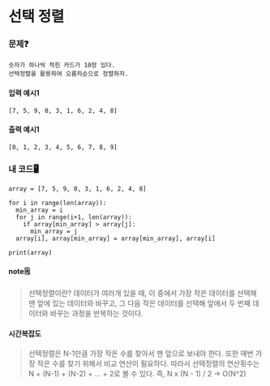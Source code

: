 # 선택 정렬

### 문제❓
```
숫자가 하나씩 적힌 카드가 10장 있다.
선택정렬을 활용하여 오름차순으로 정렬하자.
```

#### 입력 예시1
```
[7, 5, 9, 0, 3, 1, 6, 2, 4, 8]
```
#### 출력 예시1
```
[0, 1, 2, 3, 4, 5, 6, 7, 8, 9]
```


### 내 코드🖥️
```
array = [7, 5, 9, 0, 3, 1, 6, 2, 4, 8]

for i in range(len(array)):
  min_array = i
  for j in range(i+1, len(array)):
    if array[min_array] > array[j]:
      min_array = j
  array[i], array[min_array] = array[min_array], array[i]

print(array)
```

#### note🗒️
> 선택정렬이란? 데이터가 여러개 있을 때, 이 중에서 가장 작은 데이터를 선택해 맨 앞에 있는 데이터와 바꾸고, 그 다음 작은 데이터를 선택해 앞에서 두 번째 데이터와 바꾸는 과정을 반복하는 것이다.

#### 시간복잡도
> 선택정렬은 N-1만큼 가장 작은 수를 찾아서 맨 앞으로 보내야 한다. 또한 매번 가장 작은 수를 찾기 위해서 비교 연산이 필요하다. 
> 따라서 선택정렬의 연산횟수는 N + (N-1) + (N-2) + ... + 2로 볼 수 있다. 즉, N x (N - 1) / 2 -> O(N^2)
